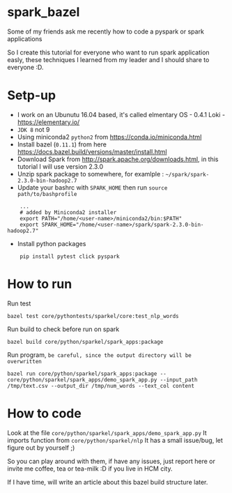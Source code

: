 # spark_bazel

Some of my friends ask me recently how to code a pyspark or spark applications

So I create this tutorial for everyone who want to run spark application easly, these techniques I learned from my leader and I should share to everyone :D.

# Setp-up

- I work on an Ubunutu 16.04 based, it's called elmentary OS - 0.4.1 Loki - https://elementary.io/
- `JDK 8` not 9
- Using miniconda2 `python2` from https://conda.io/miniconda.html
- Install bazel (`0.11.1`) from here https://docs.bazel.build/versions/master/install.html
- Download Spark from http://spark.apache.org/downloads.html, in this tutorial I will use version 2.3.0
- Unzip spark package to somewhere, for examlple : `~/spark/spark-2.3.0-bin-hadoop2.7`
- Update your bashrc with `SPARK_HOME` then run `source path/to/bashprofile`

```
    ...
    # added by Miniconda2 installer
    export PATH="/home/<user-name>/miniconda2/bin:$PATH"
    export SPARK_HOME="/home/<user-name>/spark/spark-2.3.0-bin-hadoop2.7"

```

- Install python packages
```
    pip install pytest click pyspark
```

# How to run

Run test
```
bazel test core/pythontests/sparkel/core:test_nlp_words

```

Run build to check before run on spark
```
bazel build core/python/sparkel/spark_apps:package

```


Run program, `be careful, since the output directory will be overwritten`
```
bazel run core/python/sparkel/spark_apps:package -- core/python/sparkel/spark_apps/demo_spark_app.py --input_path /tmp/text.csv --output_dir /tmp/num_words --text_col content

```

# How to code

Look at the file `core/python/sparkel/spark_apps/demo_spark_app.py`
It imports function from `core/python/sparkel/nlp`
It has a small issue/bug, let figure out by yourself ;)


So you can play around with them, if have any issues, just report here or invite me coffee, tea or tea-milk :D if you live in HCM city.

If I have time, will write an article about this bazel build structure later. 
